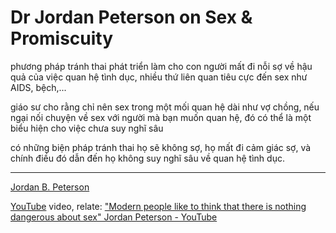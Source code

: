 # Dr Jordan Peterson on Sex & Promiscuity

phương pháp tránh thai phát triển làm cho con người mất đi nỗi sợ về hậu quả của việc quan hệ tình dục,
nhiều thứ liên quan tiêu cực đến sex như AIDS, bệch,...

giáo sư cho rằng chỉ nên sex trong một mối quan hệ dài như vợ chồng,
nếu ngại nối chuyện về sex với người mà bạn muốn quan hệ, đó có thể là một biểu hiện cho việc chưa suy nghĩ sâu 

có những biện pháp tránh thai họ sẽ không sợ, họ mất đi cảm giác sợ, và chính điều đó dẫn đến họ không suy nghĩ sâu về quan hệ tình dục.

---

[Jordan B. Peterson](Jordan%20B.%20Peterson.md)

[YouTube](https://www.youtube.com/watch?v=hGFuDGJmXic) video, relate: ["Modern people like to think that there is nothing dangerous about sex" Jordan Peterson - YouTube](https://www.youtube.com/watch?v=qvdHIowgLRs)